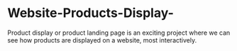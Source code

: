 # Website-Products-Display-
Product display
 or product landing page
 is an exciting project
 where we can see how products 
are displayed on a website,
 most interactively.
